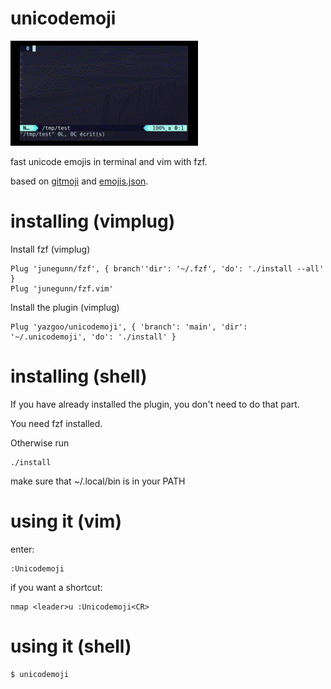 # unicodemoji

![screen capture](unicodemoji.gif)

fast unicode emojis in terminal and vim with fzf.

based on [gitmoji](https://github.com/carloscuesta/gitmoji/) and [emojis.json](https://gist.github.com/oliveratgithub/0bf11a9aff0d6da7b46f1490f86a71eb).

# installing (vimplug)

Install fzf (vimplug)

```
Plug 'junegunn/fzf', { branch''dir': '~/.fzf', 'do': './install --all' }
Plug 'junegunn/fzf.vim'
```

Install the plugin (vimplug)

```
Plug 'yazgoo/unicodemoji', { 'branch': 'main', 'dir': '~/.unicodemoji', 'do': './install' }
```

# installing (shell)

If you have already installed the plugin, you don't need to do that part.

You need fzf installed.

Otherwise run

```
./install
```
make sure that ~/.local/bin is in your PATH

# using it (vim)

enter:

```
:Unicodemoji
```

if you want a shortcut:

```
nmap <leader>u :Unicodemoji<CR>
```

# using it (shell)

```
$ unicodemoji
```

